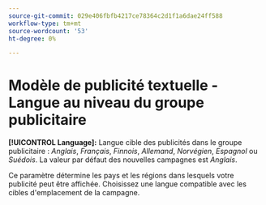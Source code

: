 ```yaml
---
source-git-commit: 029e406fbfb4217ce78364c2d1f1a6dae24ff588
workflow-type: tm+mt
source-wordcount: '53'
ht-degree: 0%

---
```

# Modèle de publicité textuelle - Langue au niveau du groupe publicitaire

**[!UICONTROL Language]:** Langue cible des publicités dans le groupe publicitaire : *Anglais*, *Français*, *Finnois*, *Allemand*, *Norvégien*, *Espagnol* ou *Suédois*. La valeur par défaut des nouvelles campagnes est *Anglais*.

Ce paramètre détermine les pays et les régions dans lesquels votre publicité peut être affichée. Choisissez une langue compatible avec les cibles d&#39;emplacement de la campagne.
